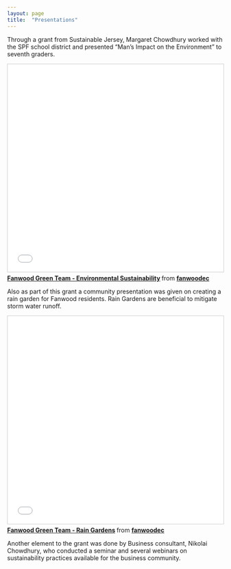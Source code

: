 ```yaml
---
layout: page
title:  "Presentations"
---
```


Through a grant from Sustainable Jersey, Margaret Chowdhury worked with the SPF school district and presented “Man’s Impact on the Environment” to seventh graders. 

<iframe src="//www.slideshare.net/slideshow/embed_code/key/trHVFGkdQ9pY8P" width="595" height="485" frameborder="0" marginwidth="0" marginheight="0" scrolling="no" style="border:1px solid #CCC; border-width:1px; margin-bottom:5px; max-width: 100%;" allowfullscreen> </iframe> <div style="margin-bottom:5px"> <strong> <a href="//www.slideshare.net/secret/trHVFGkdQ9pY8P" title="Fanwood Green Team - Environmental Sustainability" target="_blank">Fanwood Green Team - Environmental Sustainability</a> </strong> from <strong><a target="_blank" href="//www.slideshare.net/fanwoodec">fanwoodec</a></strong> </div>

Also as part of this grant a community presentation was given on creating a rain garden for Fanwood residents.  Rain Gardens are beneficial to mitigate storm water runoff.

<iframe src="//www.slideshare.net/slideshow/embed_code/key/q0IBfqO3NAeOeo" width="595" height="485" frameborder="0" marginwidth="0" marginheight="0" scrolling="no" style="border:1px solid #CCC; border-width:1px; margin-bottom:5px; max-width: 100%;" allowfullscreen> </iframe> <div style="margin-bottom:5px"> <strong> <a href="//www.slideshare.net/secret/q0IBfqO3NAeOeo" title="Fanwood Green Team - Rain Gardens" target="_blank">Fanwood Green Team - Rain Gardens</a> </strong> from <strong><a target="_blank" href="//www.slideshare.net/fanwoodec">fanwoodec</a></strong> </div>

Another element to the grant was done by Business consultant, Nikolai Chowdhury, who conducted a seminar and several webinars on sustainability practices available for the business community. 
